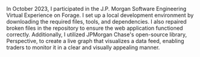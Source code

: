 In October 2023, I participated in the J.P. Morgan Software Engineering Virtual Experience on Forage. I set up a local development environment by downloading the required files, tools, and dependencies. I also repaired broken files in the repository to ensure the web application functioned correctly. Additionally, I utilized JPMorgan Chase's open-source library, Perspective, to create a live graph that visualizes a data feed, enabling traders to monitor it in a clear and visually appealing manner.
